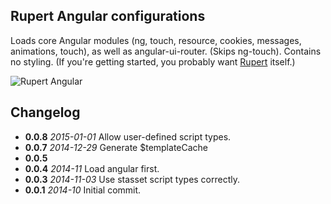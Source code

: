 ## Rupert Angular configurations

Loads core Angular modules (ng, touch, resource, cookies, messages,
animations, touch), as well as angular-ui-router. (Skips ng-touch). Contains no
styling. (If you're getting started, you probably want [Rupert](https://github.com/RupertJS/rupert#rupert) itself.)

![Rupert
Angular](https://cdn.rawgit.com/DavidSouther/rupert/master/src/assets/logos/Rupert_Angular.svg)


## Changelog

* **0.0.8** *2015-01-01* Allow user-defined script types.
* **0.0.7** *2014-12-29* Generate $templateCache
* **0.0.5**
* **0.0.4** *2014-11* Load angular first.
* **0.0.3** *2014-11-03* Use stasset script types correctly.
* **0.0.1** *2014-10* Initial commit.

